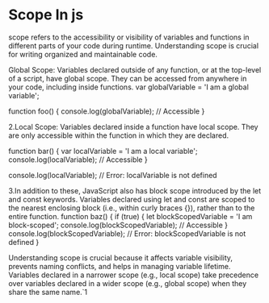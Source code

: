 # Scope In js

scope refers to the accessibility or visibility of variables and functions in different parts of your code during runtime. Understanding scope is crucial for writing organized and maintainable code.


Global Scope: Variables declared outside of any function, or at the top-level of a script, have global scope. They can be accessed from anywhere in your code, including inside functions.
var globalVariable = 'I am a global variable';

function foo() {
  console.log(globalVariable); // Accessible
}


2.Local Scope: Variables declared inside a function have local scope. They are only accessible within the function in which they are declared.

function bar() {
  var localVariable = 'I am a local variable';
  console.log(localVariable); // Accessible
}

console.log(localVariable); // Error: localVariable is not defined

3.In addition to these, JavaScript also has block scope introduced by the let and const keywords. Variables declared using let and const are scoped to the nearest enclosing block (i.e., within curly braces {}), rather than to the entire function.
function baz() {
  if (true) {
    let blockScopedVariable = 'I am block-scoped';
    console.log(blockScopedVariable); // Accessible
  }
  console.log(blockScopedVariable); // Error: blockScopedVariable is not defined
}

Understanding scope is crucial because it affects variable visibility, prevents naming conflicts, and helps in managing variable lifetime. Variables declared in a narrower scope (e.g., local scope) take precedence over variables declared in a wider scope (e.g., global scope) when they share the same name.`1